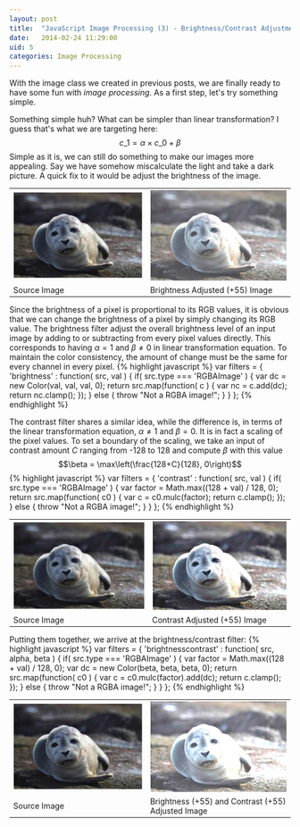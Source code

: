 ```yaml
---
layout: post
title:  "JavaScript Image Processing (3) - Brightness/Contrast Adjustment"
date:   2014-02-24 11:29:00
uid: 5
categories: Image Processing
---
```


With the image class we created in previous posts, we are finally ready to have some fun with *image processing*.
As a first step, let's try something simple.

Something simple huh? What can be simpler than linear transformation? I guess that's what we are targeting here:
$$c\_1 = \alpha \times c\_0 + \beta$$
Simple as it is, we can still do something to make our images more appealing. Say we have somehow miscalculate the light
 and take a dark picture. A quick fix to it would be adjust the brightness of the image.

<div align="center">
<table>
<tr>
<td><img class="post exampleimg" src="/projects/imageprocjs/seal.jpg"></td>
<td><img class="post exampleimg" src="/projects/imageprocjs/images/brightness55.png"></td>
</tr>
<tr>
<td>Source Image</td><td>Brightness Adjusted (+55) Image</td>
</tr>
</table>
</div>

Since the brightness of a pixel is proportional to
its RGB values, it is obvious that we can change the brightness of a pixel by simply changing its RGB value.
The brightness filter adjust the overall brightness level of an input image by adding to or subtracting from
every pixel values directly. This corresponds to having $\alpha=1$ and $\beta\ne 0$ in linear transformation equation.
To maintain the color consistency, the amount of change must be the same for every channel
in every pixel.
{% highlight javascript %}
var filters = {
'brightness' : function( src, val ) {
        if( src.type === 'RGBAImage' ) {
            var dc = new Color(val, val, val, 0);
            return src.map(function( c ) {
                var nc = c.add(dc);
                return nc.clamp();
            });
        }
        else {
            throw "Not a RGBA image!";
        }
    }
};
{% endhighlight %}

The contrast filter shares a similar idea, while the difference is, in terms of the linear transformation equation,
$\alpha\ne1$ and $\beta=0$. It is in fact a scaling of the pixel values. To set a boundary of the scaling, we take an input
of contrast amount $C$ ranging from -128 to 128 and compute $\beta$ with this value
$$\beta = \max\left(\frac{128+C}{128}, 0\right)$$
{% highlight javascript %}
var filters = {
    'contrast' : function( src, val ) {
        if( src.type === 'RGBAImage' ) {
            var factor = Math.max((128 + val) / 128, 0);
            return src.map(function( c0 ) {
                var c = c0.mulc(factor);
                return c.clamp();
            });
        }
        else {
            throw "Not a RGBA image!";
        }
    }
};
{% endhighlight %}

<div align="center">
<table>
<tr>
<td><img class="post exampleimg" src="/projects/imageprocjs/seal.jpg"></td>
<td><img class="post exampleimg" src="/projects/imageprocjs/images/contrast55.png"></td>
</tr>
<tr>
<td>Source Image</td><td>Contrast Adjusted (+55) Image</td>
</tr>
</table>
</div>

Putting them together, we arrive at the brightness/contrast filter:
{% highlight javascript %}
var filters = {
    'brightnesscontrast' : function( src, alpha, beta ) {
        if( src.type === 'RGBAImage' ) {
            var factor = Math.max((128 + val) / 128, 0);
            var dc = new Color(beta, beta, beta, 0);
            return src.map(function( c0 ) {
                var c = c0.mulc(factor).add(dc);
                return c.clamp();
            });
        }
        else {
            throw "Not a RGBA image!";
        }
    }
};
{% endhighlight %}

<div align="center">
<table>
<tr>
<td><img class="post exampleimg" src="/projects/imageprocjs/seal.jpg"></td>
<td><img class="post exampleimg" src="/projects/imageprocjs/images/bc55.png"></td>
</tr>
<tr>
<td>Source Image</td><td>Brightness (+55) and Contrast (+55) Adjusted Image</td>
</tr>
</table>
</div>